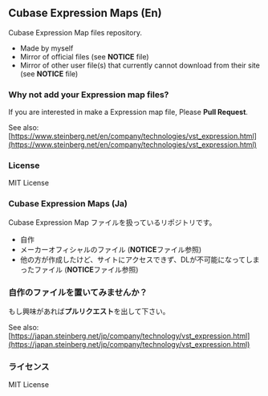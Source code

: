 ## Cubase Expression Maps (En)

Cubase Expression Map files repository.

- Made by myself
- Mirror of official files (see **NOTICE** file)
- Mirror of other user file(s) that currently cannot download from their site (see **NOTICE** file)

### Why not add your Expression map files?

If you are interested in make a Expression map file, Please **Pull Request**.

See also: [https://www.steinberg.net/en/company/technologies/vst_expression.html](https://www.steinberg.net/en/company/technologies/vst_expression.html)

### License

MIT License

### Cubase Expression Maps (Ja)

Cubase Expression Map ファイルを扱っているリポジトリです。

- 自作
- メーカーオフィシャルのファイル (**NOTICE**ファイル参照)
- 他の方が作成したけど、サイトにアクセスできず、DLが不可能になってしまったファイル (**NOTICE**ファイル参照)

### 自作のファイルを置いてみませんか？

もし興味があれば**プルリクエスト**を出して下さい。

See also: [https://japan.steinberg.net/jp/company/technology/vst_expression.html](https://japan.steinberg.net/jp/company/technology/vst_expression.html)

### ライセンス

MIT License
